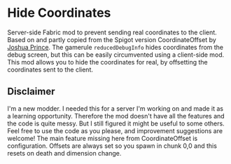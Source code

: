 Hide Coordinates
================
Server-side Fabric mod to prevent sending real coordinates to the client. Based on and partly copied from the Spigot version CoordinateOffset by [Joshua Prince](https://github.com/joshuaprince).
The gamerule `reducedDebugInfo` hides coordinates from the debug screen, but this can be easily circumvented using a client-side mod. This mod allows you to hide the coordinates for real, by offsetting the coordinates sent to the client.



Disclaimer
---
I'm a new modder. I needed this for a server I'm working on and made it as a learning opportunity. Therefore the mod doesn't have all the features and the code is quite messy. But I still figured it might be useful to some others. Feel free to use the code as you please, and improvement suggestions are welcome!
The main feature missing here from CoordinateOffset is configuration. Offsets are always set so you spawn in chunk 0,0 and this resets on death and dimension change.
